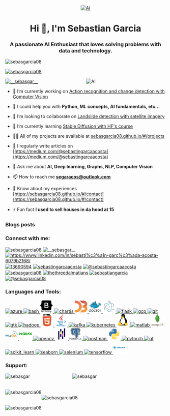 <center>
<a href="https://sebasgarcia08.github.io/"><img alt="AI" width='100%' height="50%" src='https://ethz.ch/en/news-and-events/artificial-intelligence/_jcr_content/pageimages/image.imageformat.lightbox.375839078.gif'></a>
</center>
<h1 align="center">Hi 👋, I'm Sebastian Garcia</h1>
<h3 align="center">A passionate AI Enthusiast that loves solving problems with data and technology.</h3>

<p align="left"> <img src="https://komarev.com/ghpvc/?username=sebasgarcia08&label=Profile%20views&color=0e75b6&style=flat" alt="sebasgarcia08" /> </p>

<p align="left"> <a href="https://github.com/ryo-ma/github-profile-trophy"><img src="https://github-profile-trophy.vercel.app/?username=sebasgarcia08" alt="sebasgarcia08" /></a> </p>

<img align='right' alt="AI" width='250' src='https://media1.giphy.com/media/qgQUggAC3Pfv687qPC/giphy.gif'>

<p align="left"> <a href="https://twitter.com/__sebasgar__" target="blank"><img src="https://img.shields.io/twitter/follow/__sebasgar__?logo=twitter&style=for-the-badge" alt="__sebasgar__" /></a> </p>

- 🔭 I’m currently working on [Action recognition and change detection with Computer Vision](https://github.com/open-mmlab/mmaction2)

- 🤝 I could help you with **Python, ML concepts, AI fundamentals, etc...**

- 👯 I’m looking to collaborate on [Landslide detection with satellite imagery](https://github.com/SebasGarcia08/Landslide4Sense)

- 🌱 I’m currently learning [Stable Diffusion with HF's course](https://github.com/SebasGarcia08/diffusion-models-class)

- 👨‍💻 All of my projects are available at [sebasgarcia08.github.io/#/projects](sebasgarcia08.github.io/#/projects)

- 📝 I regularly write articles on [https://medium.com/@sebastingarcaacosta](https://medium.com/@sebastingarcaacosta)

- 💬 Ask me about **AI, Deep learning, Graphs, NLP, Computer Vision**

- 📫 How to reach me **segaracos@outlook.com**

- 📄 Know about my experiences [https://sebasgarcia08.github.io/#/contact](https://sebasgarcia08.github.io/#/contact)

- ⚡ Fun fact **I used to sell houses in da hood at 15**

### Blogs posts
<!-- BLOG-POST-LIST:START -->
<!-- BLOG-POST-LIST:END -->

<h3 align="left">Connect with me:</h3>
<p align="left">
<a href="https://dev.to/sebasgarcia08" target="blank"><img align="center" src="https://raw.githubusercontent.com/rahuldkjain/github-profile-readme-generator/master/src/images/icons/Social/devto.svg" alt="sebasgarcia08" height="30" width="40" /></a>
<a href="https://twitter.com/__sebasgar__" target="blank"><img align="center" src="https://raw.githubusercontent.com/rahuldkjain/github-profile-readme-generator/master/src/images/icons/Social/twitter.svg" alt="__sebasgar__" height="30" width="40" /></a>
<a href="https://www.linkedin.com/in/sebasti%c3%a1n-garc%c3%ada-acosta-6079b2168/" target="blank"><img align="center" src="https://raw.githubusercontent.com/rahuldkjain/github-profile-readme-generator/master/src/images/icons/Social/linked-in-alt.svg" alt="https://www.linkedin.com/in/sebasti%c3%a1n-garc%c3%ada-acosta-6079b2168/" height="30" width="40" /></a>
<a href="https://stackoverflow.com/users/13690594" target="blank"><img align="center" src="https://raw.githubusercontent.com/rahuldkjain/github-profile-readme-generator/master/src/images/icons/Social/stack-overflow.svg" alt="13690594" height="30" width="40" /></a>
<a href="https://kaggle.com/sebastingarcaacosta" target="blank"><img align="center" src="https://raw.githubusercontent.com/rahuldkjain/github-profile-readme-generator/master/src/images/icons/Social/kaggle.svg" alt="sebastingarcaacosta" height="30" width="40" /></a>
<a href="https://medium.com/@sebastingarcaacosta" target="blank"><img align="center" src="https://raw.githubusercontent.com/rahuldkjain/github-profile-readme-generator/master/src/images/icons/Social/medium.svg" alt="@sebastingarcaacosta" height="30" width="40" /></a>
<a href="https://www.hackerrank.com/sebasgarcia08" target="blank"><img align="center" src="https://raw.githubusercontent.com/rahuldkjain/github-profile-readme-generator/master/src/images/icons/Social/hackerrank.svg" alt="sebasgarcia08" height="30" width="40" /></a>
<a href="https://codeforces.com/profile/thethreedalmatians" target="blank"><img align="center" src="https://raw.githubusercontent.com/rahuldkjain/github-profile-readme-generator/master/src/images/icons/Social/codeforces.svg" alt="thethreedalmatians" height="30" width="40" /></a>
<a href="https://www.leetcode.com/sebastiangarcia" target="blank"><img align="center" src="https://raw.githubusercontent.com/rahuldkjain/github-profile-readme-generator/master/src/images/icons/Social/leet-code.svg" alt="sebastiangarcia" height="30" width="40" /></a>
<a href="https://www.hackerearth.com/@sebasgarcia08" target="blank"><img align="center" src="https://raw.githubusercontent.com/rahuldkjain/github-profile-readme-generator/master/src/images/icons/Social/hackerearth.svg" alt="@sebasgarcia08" height="30" width="40" /></a>
</p>

<h3 align="left">Languages and Tools:</h3>
<p align="left"> <a href="https://azure.microsoft.com/en-in/" target="_blank" rel="noreferrer"> <img src="https://www.vectorlogo.zone/logos/microsoft_azure/microsoft_azure-icon.svg" alt="azure" width="40" height="40"/> </a> <a href="https://www.gnu.org/software/bash/" target="_blank" rel="noreferrer"> <img src="https://www.vectorlogo.zone/logos/gnu_bash/gnu_bash-icon.svg" alt="bash" width="40" height="40"/> </a> <a href="https://getbootstrap.com" target="_blank" rel="noreferrer"> <img src="https://raw.githubusercontent.com/devicons/devicon/master/icons/bootstrap/bootstrap-plain-wordmark.svg" alt="bootstrap" width="40" height="40"/> </a> <a href="https://www.chartjs.org" target="_blank" rel="noreferrer"> <img src="https://www.chartjs.org/media/logo-title.svg" alt="chartjs" width="40" height="40"/> </a> <a href="https://d3js.org/" target="_blank" rel="noreferrer"> <img src="https://raw.githubusercontent.com/devicons/devicon/master/icons/d3js/d3js-original.svg" alt="d3js" width="40" height="40"/> </a> <a href="https://www.docker.com/" target="_blank" rel="noreferrer"> <img src="https://raw.githubusercontent.com/devicons/devicon/master/icons/docker/docker-original-wordmark.svg" alt="docker" width="40" height="40"/> </a> <a href="https://www.electronjs.org" target="_blank" rel="noreferrer"> <img src="https://raw.githubusercontent.com/devicons/devicon/master/icons/electron/electron-original.svg" alt="electron" width="40" height="40"/> </a> <a href="https://flask.palletsprojects.com/" target="_blank" rel="noreferrer"> <img src="https://www.vectorlogo.zone/logos/pocoo_flask/pocoo_flask-icon.svg" alt="flask" width="40" height="40"/> </a> <a href="https://cloud.google.com" target="_blank" rel="noreferrer"> <img src="https://www.vectorlogo.zone/logos/google_cloud/google_cloud-icon.svg" alt="gcp" width="40" height="40"/> </a> <a href="https://git-scm.com/" target="_blank" rel="noreferrer"> <img src="https://www.vectorlogo.zone/logos/git-scm/git-scm-icon.svg" alt="git" width="40" height="40"/> </a> <a href="https://www.gtk.org/" target="_blank" rel="noreferrer"> <img src="https://upload.wikimedia.org/wikipedia/commons/7/71/GTK_logo.svg" alt="gtk" width="40" height="40"/> </a> <a href="https://hadoop.apache.org/" target="_blank" rel="noreferrer"> <img src="https://www.vectorlogo.zone/logos/apache_hadoop/apache_hadoop-icon.svg" alt="hadoop" width="40" height="40"/> </a> <a href="https://www.w3.org/html/" target="_blank" rel="noreferrer"> <img src="https://raw.githubusercontent.com/devicons/devicon/master/icons/html5/html5-original-wordmark.svg" alt="html5" width="40" height="40"/> </a> <a href="https://www.java.com" target="_blank" rel="noreferrer"> <img src="https://raw.githubusercontent.com/devicons/devicon/master/icons/java/java-original.svg" alt="java" width="40" height="40"/> </a> <a href="https://kafka.apache.org/" target="_blank" rel="noreferrer"> <img src="https://www.vectorlogo.zone/logos/apache_kafka/apache_kafka-icon.svg" alt="kafka" width="40" height="40"/> </a> <a href="https://kubernetes.io" target="_blank" rel="noreferrer"> <img src="https://www.vectorlogo.zone/logos/kubernetes/kubernetes-icon.svg" alt="kubernetes" width="40" height="40"/> </a> <a href="https://www.linux.org/" target="_blank" rel="noreferrer"> <img src="https://raw.githubusercontent.com/devicons/devicon/master/icons/linux/linux-original.svg" alt="linux" width="40" height="40"/> </a> <a href="https://www.mathworks.com/" target="_blank" rel="noreferrer"> <img src="https://upload.wikimedia.org/wikipedia/commons/2/21/Matlab_Logo.png" alt="matlab" width="40" height="40"/> </a> <a href="https://www.mongodb.com/" target="_blank" rel="noreferrer"> <img src="https://raw.githubusercontent.com/devicons/devicon/master/icons/mongodb/mongodb-original-wordmark.svg" alt="mongodb" width="40" height="40"/> </a> <a href="https://www.mysql.com/" target="_blank" rel="noreferrer"> <img src="https://raw.githubusercontent.com/devicons/devicon/master/icons/mysql/mysql-original-wordmark.svg" alt="mysql" width="40" height="40"/> </a> <a href="https://www.nginx.com" target="_blank" rel="noreferrer"> <img src="https://raw.githubusercontent.com/devicons/devicon/master/icons/nginx/nginx-original.svg" alt="nginx" width="40" height="40"/> </a> <a href="https://opencv.org/" target="_blank" rel="noreferrer"> <img src="https://www.vectorlogo.zone/logos/opencv/opencv-icon.svg" alt="opencv" width="40" height="40"/> </a> <a href="https://pandas.pydata.org/" target="_blank" rel="noreferrer"> <img src="https://raw.githubusercontent.com/devicons/devicon/2ae2a900d2f041da66e950e4d48052658d850630/icons/pandas/pandas-original.svg" alt="pandas" width="40" height="40"/> </a> <a href="https://www.postgresql.org" target="_blank" rel="noreferrer"> <img src="https://raw.githubusercontent.com/devicons/devicon/master/icons/postgresql/postgresql-original-wordmark.svg" alt="postgresql" width="40" height="40"/> </a> <a href="https://postman.com" target="_blank" rel="noreferrer"> <img src="https://www.vectorlogo.zone/logos/getpostman/getpostman-icon.svg" alt="postman" width="40" height="40"/> </a> <a href="https://www.python.org" target="_blank" rel="noreferrer"> <img src="https://raw.githubusercontent.com/devicons/devicon/master/icons/python/python-original.svg" alt="python" width="40" height="40"/> </a> <a href="https://pytorch.org/" target="_blank" rel="noreferrer"> <img src="https://www.vectorlogo.zone/logos/pytorch/pytorch-icon.svg" alt="pytorch" width="40" height="40"/> </a> <a href="https://www.qt.io/" target="_blank" rel="noreferrer"> <img src="https://upload.wikimedia.org/wikipedia/commons/0/0b/Qt_logo_2016.svg" alt="qt" width="40" height="40"/> </a> <a href="https://scikit-learn.org/" target="_blank" rel="noreferrer"> <img src="https://upload.wikimedia.org/wikipedia/commons/0/05/Scikit_learn_logo_small.svg" alt="scikit_learn" width="40" height="40"/> </a> <a href="https://seaborn.pydata.org/" target="_blank" rel="noreferrer"> <img src="https://seaborn.pydata.org/_images/logo-mark-lightbg.svg" alt="seaborn" width="40" height="40"/> </a> <a href="https://www.selenium.dev" target="_blank" rel="noreferrer"> <img src="https://raw.githubusercontent.com/detain/svg-logos/780f25886640cef088af994181646db2f6b1a3f8/svg/selenium-logo.svg" alt="selenium" width="40" height="40"/> </a> <a href="https://www.tensorflow.org" target="_blank" rel="noreferrer"> <img src="https://www.vectorlogo.zone/logos/tensorflow/tensorflow-icon.svg" alt="tensorflow" width="40" height="40"/> </a> <a href="https://webpack.js.org" target="_blank" rel="noreferrer"> <img src="https://raw.githubusercontent.com/devicons/devicon/d00d0969292a6569d45b06d3f350f463a0107b0d/icons/webpack/webpack-original-wordmark.svg" alt="webpack" width="40" height="40"/> </a> </p>


<h3 align="left">Support:</h3>
<p><a href="https://www.buymeacoffee.com/sebasgar"> <img align="left" src="https://cdn.buymeacoffee.com/buttons/v2/default-yellow.png" height="50" width="210" alt="sebasgar" /></a><a href="https://ko-fi.com/sebasgar"> <img align="left" src="https://cdn.ko-fi.com/cdn/kofi3.png?v=3" height="50" width="210" alt="sebasgar" /></a></p><br><br>


<p><img align="left" src="https://github-readme-stats.vercel.app/api/top-langs?username=sebasgarcia08&show_icons=true&locale=en&layout=compact" alt="sebasgarcia08" /></p>

<p>&nbsp;<img align="center" src="https://github-readme-stats.vercel.app/api?username=sebasgarcia08&show_icons=true&locale=en" alt="sebasgarcia08" /></p>

<p><img align="center" src="https://github-readme-streak-stats.herokuapp.com/?user=sebasgarcia08&" alt="sebasgarcia08" /></p>

